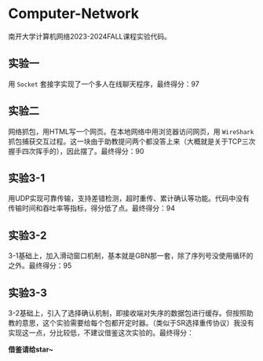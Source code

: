 # Computer-Network
南开大学计算机网络2023-2024FALL课程实验代码。
## 实验一
用 `Socket` 套接字实现了一个多人在线聊天程序，最终得分：97
## 实验二
网络抓包，用HTML写一个网页。在本地网络中用浏览器访问网页，用 `WireShark` 抓包捕获交互过程。这一块由于助教提问两个都没答上来（大概就是关于TCP三次握手四次挥手的），因此摆了。最终得分：90
## 实验3-1
用UDP实现可靠传输，支持差错检测，超时重传、累计确认等功能。代码中没有传输时间和吞吐率等指标，得分低了点。最终得分：94
## 实验3-2 
3-1基础上，加入滑动窗口机制，基本就是GBN那一套，除了序列号没使用循环的之外。最终得分：95
## 实验3-3
3-2基础上，引入了选择确认机制，即接收端对失序的数据包进行缓存。但按照助教的意思，这个实验需要给每个包都开定时器。（类似于SR选择重传协议）我没有实现这一点，分比较低，不建议借鉴这次实验的。最终得分：


**借鉴请给star~**

